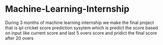 # Machine-Learning-Internship
During 3 months of machine learning internship we make the final project that is ipl cricket score prediction sysytem which is predict the score based on input like current score and last 5 overs score and pridict the final score after 20 overs
